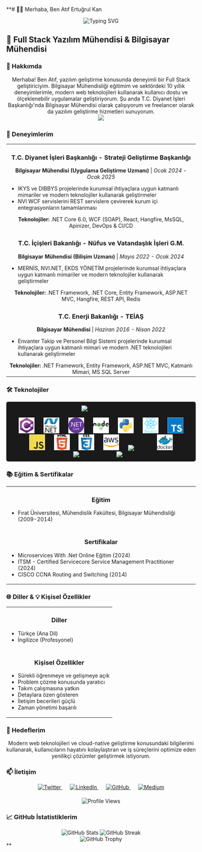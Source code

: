 **# 👨‍💻 Merhaba, Ben Atıf Ertuğrul Kan

<div align="center" style="width: 100%; max-width: 800px; margin: 0 auto;">
  <img src="https://readme-typing-svg.herokuapp.com?font=Fira+Code&weight=500&size=28&pause=1000&color=3F97F7&center=true&vCenter=true&width=435&lines=Full+Stack+Geli%C5%9Ftirici;Bilgisayar+M%C3%BChendisi;Yaz%C4%B1l%C4%B1m+Geli%C5%9Ftirme+Uzman%C4%B1" alt="Typing SVG" />
</div>

## 🚀 Full Stack Yazılım Mühendisi & Bilgisayar Mühendisi

### 💫 Hakkımda
<div align="center" style="width: 100%; max-width: 800px; margin: 0 auto;">
  Merhaba! Ben Atıf, yazılım geliştirme konusunda deneyimli bir Full Stack geliştiriciyim. Bilgisayar Mühendisliği eğitimim ve sektördeki 10 yıllık deneyimlerimle, modern web teknolojileri kullanarak kullanıcı dostu ve ölçeklenebilir uygulamalar geliştiriyorum. Şu anda T.C. Diyanet İşleri Başkanlığı'nda Bilgisayar Mühendisi olarak çalışıyorum ve freelancer olarak da yazılım geliştirme hizmetleri sunuyorum.
</div>

<div align="center" style="width: 100%; max-width: 800px; margin: 0 auto;">
  <img src="https://github-profile-summary-cards.vercel.app/api/cards/profile-details?username=aekan90&theme=github_dark" />
</div>

### 💼 Deneyimlerim
<div align="center" style="width: 100%; max-width: 800px; margin: 0 auto;">
  <table>
    <tr>
      <td width="100%">
        <h3 align="center">T.C. Diyanet İşleri Başkanlığı - Strateji Geliştirme Başkanlığı</h3>
        <p align="center"><strong>Bilgisayar Mühendisi (Uygulama Geliştirme Uzmanı)</strong> | <em>Ocak 2024 - Ocak 2025</em></p>
        <ul>
          <li>IKYS ve DIBBYS projelerinde kurumsal ihtiyaçlara uygun katmanlı mimariler ve modern teknolojiler kullanarak geliştirmeler</li>
          <li>NVI WCF servislerini REST servislere çevirerek kurum içi entegrasyonların tamamlanması</li>
        </ul>
        <div align="center" style="margin-top: 10px;">
          <strong>Teknolojiler:</strong> .NET Core 6.0, WCF (SOAP), React, Hangfire, MsSQL, Apinizer, DevOps & CI/CD
        </div>
      </td>
    </tr>
    <tr>
      <td width="100%">
        <h3 align="center">T.C. İçişleri Bakanlığı - Nüfus ve Vatandaşlık İşleri G.M.</h3>
        <p align="center"><strong>Bilgisayar Mühendisi (Bilişim Uzmanı)</strong> | <em>Mayıs 2022 - Ocak 2024</em></p>
        <ul>
          <li>MERNİS, NVI.NET, EKDS YÖNETİM projelerinde kurumsal ihtiyaçlara uygun katmanlı mimariler ve modern teknolojiler kullanarak geliştirmeler</li>
        </ul>
        <div align="center" style="margin-top: 10px;">
          <strong>Teknolojiler:</strong> .NET Framework, .NET Core, Entity Framework, ASP.NET MVC, Hangfire, REST API, Redis
        </div>
      </td>
    </tr>
    <tr>
      <td width="100%">
        <h3 align="center">T.C. Enerji Bakanlığı - TEİAŞ</h3>
        <p align="center"><strong>Bilgisayar Mühendisi</strong> | <em>Haziran 2016 - Nisan 2022</em></p>
        <ul>
          <li>Envanter Takip ve Personel Bilgi Sistemi projelerinde kurumsal ihtiyaçlara uygun katmanlı mimari ve modern .NET teknolojileri kullanarak geliştirmeler</li>
        </ul>
        <div align="center" style="margin-top: 10px;">
          <strong>Teknolojiler:</strong> .NET Framework, Entity Framework, ASP.NET MVC, Katmanlı Mimari, MS SQL Server
        </div>
      </td>
    </tr>
  </table>
</div>

### 🛠️ Teknolojiler
<div align="center" style="width: 100%; max-width: 800px; margin: 0 auto;">
  <div style="background: #1a1a1a; padding: 10px; border-radius: 5px;">
    <div style="display: inline-block; margin-bottom: 15px;">
      <img src="https://readme-typing-svg.herokuapp.com?font=Fira+Code&weight=500&size=20&pause=1000&color=3F97F7&center=true&vCenter=true&width=435&lines=.NET+Core;React;Node.js;Python;TypeScript;JavaScript;HTML5;CSS3;AWS;Azure;Docker;Kubernetes;Git" alt="Technologies" />
    </div>
    <div style="display: inline-block;">
      <a href="https://raw.githubusercontent.com/devicons/devicon/master/icons/csharp/csharp-original.svg" style="display: inline-block; margin: 0 10px;"><img src="https://raw.githubusercontent.com/devicons/devicon/master/icons/csharp/csharp-original.svg" alt="csharp" width="42" height="42" /></a>
      <a href="https://raw.githubusercontent.com/devicons/devicon/master/icons/dot-net/dot-net-original-wordmark.svg" style="display: inline-block; margin: 0 10px;"><img src="https://raw.githubusercontent.com/devicons/devicon/master/icons/dot-net/dot-net-original-wordmark.svg" alt="dotnet" width="42" height="42" /></a>
      <a href="https://raw.githubusercontent.com/devicons/devicon/master/icons/dotnetcore/dotnetcore-original.svg" style="display: inline-block; margin: 0 10px;"><img src="https://raw.githubusercontent.com/devicons/devicon/master/icons/dotnetcore/dotnetcore-original.svg" alt="dotnetcore" width="42" height="42" /></a>
      <a href="https://raw.githubusercontent.com/devicons/devicon/master/icons/nodejs/nodejs-original-wordmark.svg" style="display: inline-block; margin: 0 10px;"><img src="https://raw.githubusercontent.com/devicons/devicon/master/icons/nodejs/nodejs-original-wordmark.svg" alt="nodejs" width="42" height="42" /></a>
      <a href="https://raw.githubusercontent.com/devicons/devicon/master/icons/python/python-original.svg" style="display: inline-block; margin: 0 10px;"><img src="https://raw.githubusercontent.com/devicons/devicon/master/icons/python/python-original.svg" alt="python" width="42" height="42" /></a>
      <a href="https://raw.githubusercontent.com/devicons/devicon/master/icons/react/react-original-wordmark.svg" style="display: inline-block; margin: 0 10px;"><img src="https://raw.githubusercontent.com/devicons/devicon/master/icons/react/react-original-wordmark.svg" alt="react" width="42" height="42" /></a>
      <a href="https://raw.githubusercontent.com/devicons/devicon/master/icons/typescript/typescript-original.svg" style="display: inline-block; margin: 0 10px;"><img src="https://raw.githubusercontent.com/devicons/devicon/master/icons/typescript/typescript-original.svg" alt="typescript" width="42" height="42" /></a>
      <a href="https://raw.githubusercontent.com/devicons/devicon/master/icons/javascript/javascript-original.svg" style="display: inline-block; margin: 0 10px;"><img src="https://raw.githubusercontent.com/devicons/devicon/master/icons/javascript/javascript-original.svg" alt="javascript" width="42" height="42" /></a>
      <a href="https://raw.githubusercontent.com/devicons/devicon/master/icons/html5/html5-original-wordmark.svg" style="display: inline-block; margin: 0 10px;"><img src="https://raw.githubusercontent.com/devicons/devicon/master/icons/html5/html5-original-wordmark.svg" alt="html5" width="42" height="42" /></a>
      <a href="https://raw.githubusercontent.com/devicons/devicon/master/icons/css3/css3-original-wordmark.svg" style="display: inline-block; margin: 0 10px;"><img src="https://raw.githubusercontent.com/devicons/devicon/master/icons/css3/css3-original-wordmark.svg" alt="css3" width="42" height="42" /></a>
      <a href="https://raw.githubusercontent.com/devicons/devicon/master/icons/amazonwebservices/amazonwebservices-original-wordmark.svg" style="display: inline-block; margin: 0 10px;"><img src="https://raw.githubusercontent.com/devicons/devicon/master/icons/amazonwebservices/amazonwebservices-original-wordmark.svg" alt="aws" width="42" height="42" /></a>
      <a href="https://www.vectorlogo.zone/logos/microsoft_azure/microsoft_azure-icon.svg" style="display: inline-block; margin: 0 10px;"><img src="https://www.vectorlogo.zone/logos/microsoft_azure/microsoft_azure-icon.svg" alt="azure" width="42" height="42" /></a>
      <a href="https://raw.githubusercontent.com/devicons/devicon/master/icons/docker/docker-original-wordmark.svg" style="display: inline-block; margin: 0 10px;"><img src="https://raw.githubusercontent.com/devicons/devicon/master/icons/docker/docker-original-wordmark.svg" alt="docker" width="42" height="42" /></a>
      <a href="https://www.vectorlogo.zone/logos/kubernetes/kubernetes-icon.svg" style="display: inline-block; margin: 0 10px;"><img src="https://www.vectorlogo.zone/logos/kubernetes/kubernetes-icon.svg" alt="kubernetes" width="42" height="42" /></a>
      <a href="https://www.vectorlogo.zone/logos/git-scm/git-scm-icon.svg" style="display: inline-block; margin: 0 10px;"><img src="https://www.vectorlogo.zone/logos/git-scm/git-scm-icon.svg" alt="git" width="42" height="42" /></a>
    </div>
  </div>
</div>

### 📚 Eğitim & Sertifikalar
<div align="center" style="width: 100%; max-width: 800px; margin: 0 auto;">
<table>
  <tr>
      <td width="100%">
        <h3 align="center">Eğitim</h3>
        <ul>
          <li>Fırat Üniversitesi, Mühendislik Fakültesi, Bilgisayar Mühendisliği (2009-2014)</li>
        </ul>
      </td>
    </tr>
    <tr>
      <td width="100%">
        <h3 align="center">Sertifikalar</h3>
        <ul>
          <li>Microservices With .Net Online Eğitim (2024)</li>
          <li>ITSM - Certified Servicecore Service Management Practitioner (2024)</li>
          <li>CISCO CCNA Routing and Switching (2014)</li>
        </ul>
      </td>
    </tr>
  </table>
      </div>

### 🌐 Diller & 💡 Kişisel Özellikler
<div align="center" style="width: 100%; max-width: 800px; margin: 0 auto;">
  <table>
    <tr>
      <td width="100%">
        <h3 align="center">Diller</h3>
        <ul>
          <li>Türkçe (Ana Dil)</li>
          <li>İngilizce (Profesyonel)</li>
        </ul>
    </td>
    </tr>
    <tr>
      <td width="100%">
        <h3 align="center">Kişisel Özellikler</h3>
        <ul>
          <li>Sürekli öğrenmeye ve gelişmeye açık</li>
          <li>Problem çözme konusunda yaratıcı</li>
          <li>Takım çalışmasına yatkın</li>
          <li>Detaylara özen gösteren</li>
          <li>İletişim becerileri güçlü</li>
          <li>Zaman yönetimi başarılı</li>
      </ul>
    </td>
  </tr>
</table>
</div>

### 🎯 Hedeflerim
<div align="center" style="width: 100%; max-width: 800px; margin: 0 auto;">
  <p>Modern web teknolojileri ve cloud-native geliştirme konusundaki bilgilerimi kullanarak, kullanıcıların hayatını kolaylaştıran ve iş süreçlerini optimize eden yenilikçi çözümler geliştirmek istiyorum.</p>
</div>

### 📫 İletişim
<div align="center" style="width: 100%; max-width: 800px; margin: 0 auto;">
  <div>
    <a href="https://twitter.com/atifertugrul" style="margin: 0 10px;">
      <img src="https://img.shields.io/badge/Twitter-1DA1F2?style=for-the-badge&logo=twitter&logoColor=white" alt="Twitter"/>
    </a>
    <a href="https://www.linkedin.com/in/atifertugrulkan" style="margin: 0 10px;">
      <img src="https://img.shields.io/badge/LinkedIn-0077B5?style=for-the-badge&logo=linkedin&logoColor=white" alt="LinkedIn"/>
    </a>
    <a href="https://github.com/aekan90" style="margin: 0 10px;">
      <img src="https://img.shields.io/badge/GitHub-100000?style=for-the-badge&logo=github&logoColor=white" alt="GitHub"/>
    </a>
    <a href="https://medium.com/@atifertugrulkan" style="margin: 0 10px;">
    <img src="https://img.shields.io/badge/Medium-12100E?style=for-the-badge&logo=medium&logoColor=white" alt="Medium"/>
  </a>
</div>
  <div style="margin-top: 20px;">
  <img src="https://komarev.com/ghpvc/?username=aekan90&style=flat-square&color=blue" alt="Profile Views"/>
  </div>
</div>

### 📈 GitHub İstatistiklerim
<div align="center" style="width: 100%; max-width: 800px; margin: 0 auto;">
  <div>
  <img src="https://github-readme-stats.vercel.app/api?username=aekan90&show_icons=true&theme=github_dark" alt="GitHub Stats" />
  <img src="https://github-readme-streak-stats.herokuapp.com/?user=aekan90&theme=github_dark" alt="GitHub Streak" />
</div>
  <div>
  <img src="https://github-profile-trophy.vercel.app/?username=aekan90&theme=darkhub&row=1&column=6" alt="GitHub Trophy" />
  </div>
</div>**
